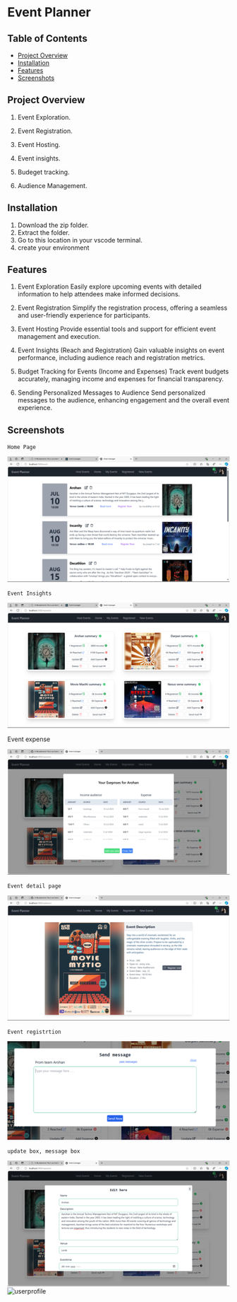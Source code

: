 # Event Planner

## Table of Contents

- [Project Overview](#project-overview)
- [Installation](#installation)
- [Features](#features)
- [Screenshots](#screenshots)

## Project Overview

1. Event Exploration.

2. Event Registration.

3. Event Hosting.

4. Event insights.

5. Budeget tracking.

6. Audience Management.

## Installation

1. Download the zip folder.
2. Extract the folder.
3. Go to this location in your vscode terminal.
4. create your environment

## Features

1. Event Exploration
   Easily explore upcoming events with detailed information to help attendees make informed decisions.

2. Event Registration
   Simplify the registration process, offering a seamless and user-friendly experience for participants.

3. Event Hosting
   Provide essential tools and support for efficient event management and execution.

4. Event Insights (Reach and Registration)
   Gain valuable insights on event performance, including audience reach and registration metrics.

5. Budget Tracking for Events (Income and Expenses)
   Track event budgets accurately, managing income and expenses for financial transparency.

6. Sending Personalized Messages to Audience
   Send personalized messages to the audience, enhancing engagement and the overall event experience.

## Screenshots

    Home Page

<img src="./src/utils/readme_images/home.png" alt="HomePage" title="home">

    Event Insights

<img src="./src/utils/readme_images/eventinsights.png" alt="CreatePostPage" title="post page">
     
   Event expense

<img src="./src/utils/readme_images/event_expenses.png" alt="CreatePostPage" title="post page">

    Event detail page

<img src="./src/utils/readme_images/event_detail.png" alt="details page" title="details page">

    Event registrtion

<img src="./src/utils/readme_images/event_registration.png" alt="booking page" title="booking page">

    update box, message box

<img src="./src/utils/readme_images/Screenshot 2024-07-19 114455.png" alt="userprofile" title="userprofile">

 <img src="./src/utils/readme_images/Screenshot 2024-07-19 114422.png" alt="userprofile" title="userprofile">
